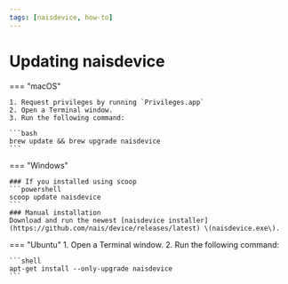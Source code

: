 ```yaml
---
tags: [naisdevice, how-to]
---
```


# Updating naisdevice

=== "macOS"

    1. Request privileges by running `Privileges.app` 
    2. Open a Terminal window.
    3. Run the following command:

    ```bash
    brew update && brew upgrade naisdevice
    ```

=== "Windows"

    ### If you installed using scoop
    ```powershell
    scoop update naisdevice
    ```
    ### Manual installation
    Download and run the newest [naisdevice installer](https://github.com/nais/device/releases/latest) \(naisdevice.exe\).

=== "Ubuntu"
    1. Open a Terminal window.
    2. Run the following command:
    
    ```shell
    apt-get install --only-upgrade naisdevice
    ```
